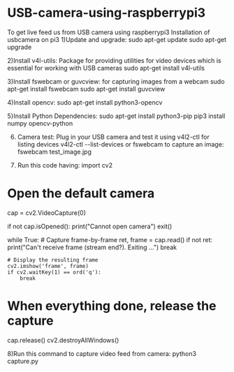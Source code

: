 # USB-camera-using-raspberrypi3
To get live feed us from USB camera using raspberrypi3 
Installation of usbcamera on pi3
1)Update and upgrade:
sudo apt-get update
sudo apt-get upgrade

2)Install v4l-utils:
Package for providing utilities for video devices which is essential for working with USB cameras
sudo apt-get install v4l-utils

3)Install fswebcam or guvcview: for capturing images from a webcam
sudo apt-get install fswebcam
sudo apt-get install guvcview

4)Install opencv:
sudo apt-get install python3-opencv

5}Install Python Dependencies:
sudo apt-get install python3-pip
pip3 install numpy opencv-python

6) Camera test: Plug in your USB camera and test it using v4l2-ctl for listing devices
v4l2-ctl --list-devices
or
 fswebcam to capture an image:
  fswebcam test_image.jpg

7) Run this code having:
import cv2

# Open the default camera
cap = cv2.VideoCapture(0)

if not cap.isOpened():
    print("Cannot open camera")
    exit()

while True:
    # Capture frame-by-frame
    ret, frame = cap.read()
    if not ret:
        print("Can't receive frame (stream end?). Exiting ...")
        break

    # Display the resulting frame
    cv2.imshow('frame', frame)
    if cv2.waitKey(1) == ord('q'):
        break

# When everything done, release the capture
cap.release()
cv2.destroyAllWindows()

8)Run this command to capture video feed from camera:
 python3 capture.py
